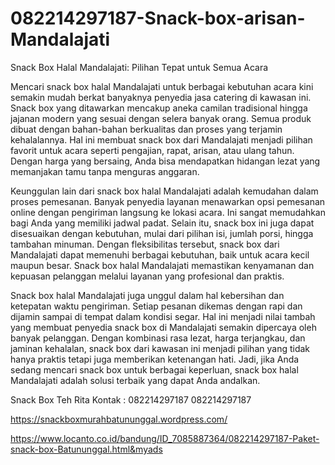 # 082214297187-Snack-box-arisan-Mandalajati
Snack Box Halal Mandalajati: Pilihan Tepat untuk Semua Acara  

Mencari snack box halal Mandalajati untuk berbagai kebutuhan acara kini semakin mudah berkat banyaknya penyedia jasa catering di kawasan ini. Snack box yang ditawarkan mencakup aneka camilan tradisional hingga jajanan modern yang sesuai dengan selera banyak orang. Semua produk dibuat dengan bahan-bahan berkualitas dan proses yang terjamin kehalalannya. Hal ini membuat snack box dari Mandalajati menjadi pilihan favorit untuk acara seperti pengajian, rapat, arisan, atau ulang tahun. Dengan harga yang bersaing, Anda bisa mendapatkan hidangan lezat yang memanjakan tamu tanpa menguras anggaran.  

Keunggulan lain dari snack box halal Mandalajati adalah kemudahan dalam proses pemesanan. Banyak penyedia layanan menawarkan opsi pemesanan online dengan pengiriman langsung ke lokasi acara. Ini sangat memudahkan bagi Anda yang memiliki jadwal padat. Selain itu, snack box ini juga dapat disesuaikan dengan kebutuhan, mulai dari pilihan isi, jumlah porsi, hingga tambahan minuman. Dengan fleksibilitas tersebut, snack box dari Mandalajati dapat memenuhi berbagai kebutuhan, baik untuk acara kecil maupun besar. Snack box halal Mandalajati memastikan kenyamanan dan kepuasan pelanggan melalui layanan yang profesional dan praktis.  

Snack box halal Mandalajati juga unggul dalam hal kebersihan dan ketepatan waktu pengiriman. Setiap pesanan dikemas dengan rapi dan dijamin sampai di tempat dalam kondisi segar. Hal ini menjadi nilai tambah yang membuat penyedia snack box di Mandalajati semakin dipercaya oleh banyak pelanggan. Dengan kombinasi rasa lezat, harga terjangkau, dan jaminan kehalalan, snack box dari kawasan ini menjadi pilihan yang tidak hanya praktis tetapi juga memberikan ketenangan hati. Jadi, jika Anda sedang mencari snack box untuk berbagai keperluan, snack box halal Mandalajati adalah solusi terbaik yang dapat Anda andalkan.  

Snack Box Teh Rita
Kontak :
082214297187
082214297187

https://snackboxmurahbatununggal.wordpress.com/

 https://www.locanto.co.id/bandung/ID_7085887364/082214297187-Paket-snack-box-Batununggal.html&myads
